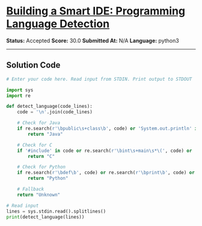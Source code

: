 # [Building a Smart IDE: Programming Language Detection](https://www.hackerrank.com/challenges/programming-language-detection/problem)

**Status:** Accepted
**Score:** 30.0
**Submitted At:** N/A
**Language:** python3

---

## Solution Code

```python
# Enter your code here. Read input from STDIN. Print output to STDOUT

import sys
import re

def detect_language(code_lines):
    code = '\n'.join(code_lines)

    # Check for Java
    if re.search(r'\bpublic\s+class\b', code) or 'System.out.println' in code or 'import java' in code:
        return "Java"

    # Check for C
    if '#include' in code or re.search(r'\bint\s+main\s*\(', code) or 'printf' in code or 'scanf' in code:
        return "C"

    # Check for Python
    if re.search(r'\bdef\b', code) or re.search(r'\bprint\b', code) or '#' in code:
        return "Python"

    # Fallback
    return "Unknown"

# Read input
lines = sys.stdin.read().splitlines()
print(detect_language(lines))

